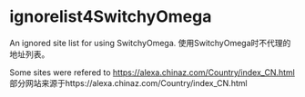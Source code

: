 # ignorelist4SwitchyOmega
An ignored site list for using SwitchyOmega.
使用SwitchyOmega时不代理的地址列表。

Some sites were refered to https://alexa.chinaz.com/Country/index_CN.html
部分网站来源于https://alexa.chinaz.com/Country/index_CN.html
